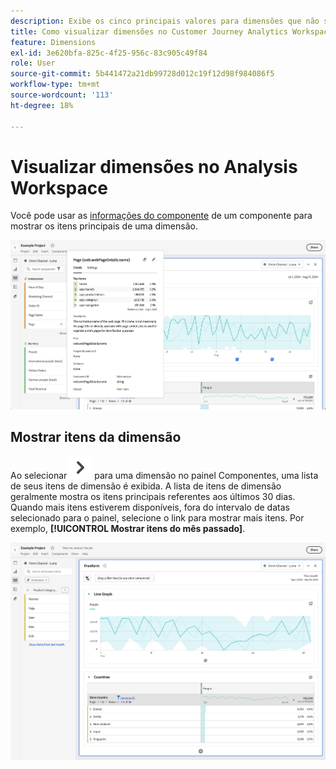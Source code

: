 ```yaml
---
description: Exibe os cinco principais valores para dimensões que não são de tempo (e 15 para dimensões de tempo).
title: Como visualizar dimensões no Customer Journey Analytics Workspace
feature: Dimensions
exl-id: 3e620bfa-825c-4f25-956c-83c905c49f84
role: User
source-git-commit: 5b441472a21db99728d012c19f12d98f984086f5
workflow-type: tm+mt
source-wordcount: '113'
ht-degree: 18%

---
```


# Visualizar dimensões no Analysis Workspace

Você pode usar as [informações do componente](/help/components/use-components-in-workspace.md#component-info) de um componente para mostrar os itens principais de uma dimensão.

![Informações do componente](../assets/component-info.png)

<!--
Now, by default, we show dynamic values instead of static ones, with the option to turn them into static values. Other things to note:

* As your data updates, the dynamic dimension columns will update to show the current 5/15 dimension items.
* A dynamic dimension column that is copied or moved will become static.
* When hovering a static dimension column you will see a lock icon, indicating that the dimension is static.

![Dimension column popup highlighting the lock icon.](assets/dimension_static.png)

-->


## Mostrar itens da dimensão

Ao selecionar ![DivisaDireita](/help/assets/icons/ChevronRight.svg) para uma dimensão no painel Componentes, uma lista de seus itens de dimensão é exibida. A lista de itens de dimensão geralmente mostra os itens principais referentes aos últimos 30 dias. Quando mais itens estiverem disponíveis, fora do intervalo de datas selecionado para o painel, selecione o link para mostrar mais itens. Por exemplo, **[!UICONTROL Mostrar itens do mês passado]**.

![Mostrar itens da dimensão](assets/dimension-items.png)

